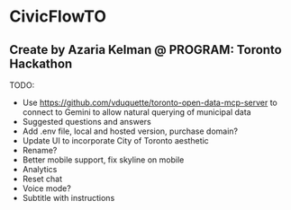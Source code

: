 # CivicFlowTO
## Create by Azaria Kelman @ PROGRAM: Toronto Hackathon

TODO:
- Use https://github.com/vduquette/toronto-open-data-mcp-server to connect to Gemini to allow natural querying of municipal data
- Suggested questions and answers
- Add .env file, local and hosted version, purchase domain?
- Update UI to incorporate City of Toronto aesthetic
- Rename?
- Better mobile support, fix skyline on mobile
- Analytics
- Reset chat
- Voice mode?
- Subtitle with instructions